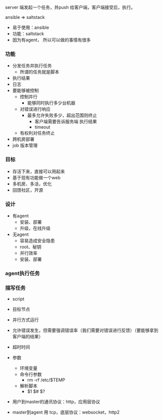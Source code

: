 server 端发起一个任务，并push 给客户端，客户端接受后，执行。

ansible => saltstack

- 易于使用：ansible
- 功能：saltstack
- 因为有agent， 所以可以做的事情有很多

### 功能
- 分发任务并执行任务
    - 所谓的任务就是脚本
- 执行结果
- 日志
- 要能够被控制
    - 控制并行
        - 能够同时执行多少台机器
    - 对错误进行响应
        - 最多允许失败多少，超出范围则终止
            - 客户端需要告诉服务端 执行结果
            - timeout
    - 有权利对任务终止
- 跨机房部署
- job 版本管理


### 目标
- 存活下来，直接可以用起来
- 基于现有功能做一个web
- 多机房、多活，优化
- 回馈社区，开源

### 设计
- 有agent
    - 安装、部署
    - 升级，在线升级
- 无agent
    - 容易造成安全隐患
    - root、秘钥
    - 并行效率
    - 安装、部署

### agent执行任务

### 描写任务
- script
- 目标节点
- 并行方式运行
- 允许错误发生，但需要强调错误率（我们需要对错误进行反馈）（要能够拿到客户端的结果）
- 超时时间
- 参数
    - 环境变量
    - 命令行参数
        - rm -rf /etc/$TEMP
    - 解析脚本
        - $1 $# $?
        
        
- 用户到master的通讯协议：http，应用层协议
- master到agent 用 tcp，底层协议：websocket，http2











